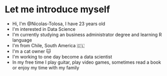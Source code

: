 # Let me introduce myself
- Hi, I'm @Nicolas-Tolosa, I have 23 years old
- I'm interested in Data Science
- I'm currently studying an business administrator degree and learning R language 
- I'm from Chile, South America 🇨🇱
- I'm a cat owner 🐱
- I'm working to one day become a data scientist
- In my free time I play guitar, play video games, sometimes read a book or enjoy my time with my family 
